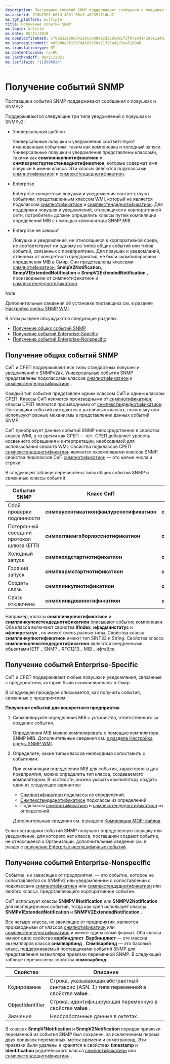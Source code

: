 ```yaml
---
description: Поставщики событий SNMP поддерживают сообщения о ловушках и SNMPv2.
ms.assetid: 715b2925-b01d-4631-86e3-a6239ff1dba7
ms.tgt_platform: multiple
title: Получение событий SNMP
ms.topic: article
ms.date: 05/31/2018
ms.openlocfilehash: cf09e32ec05d42adcc60891cd369cde1f3f078541416ce1a492484de024744bd
ms.sourcegitcommit: e858bbe701567d4583c50a11326e42d7ea51804b
ms.translationtype: MT
ms.contentlocale: ru-RU
ms.lasthandoff: 08/11/2021
ms.locfileid: "119996024"
---
```

# <a name="receiving-snmp-events"></a>Получение событий SNMP

Поставщики событий SNMP поддерживают сообщения о ловушках и SNMPv2.

Поддерживаются следующие три типа уведомлений о ловушках и SNMPv2:

-   Универсальный шаблон

    Универсальные ловушки и уведомления соответствуют именованным событиям, таким как компоновка и холодный запуск. Универсальные ловушки и уведомления представлены классами, такими как **снмплинкупнотификатион** и **снмпвармстартекстендеднотификатион**, которые содержат имя ловушки в имени класса. Эти классы являются подклассами [снмпнотификатион](snmpnotification.md) и [снмпекстендеднотификатион](snmpextendednotification.md).

-   Enterprise

    Enterprise конкретные ловушки и уведомления соответствуют событиям, представленным классом WMI, который не является подклассом [снмпнотификатион](snmpnotification.md) и [снмпекстендеднотификатион](snmpextendednotification.md). Для поддержки ловушек и уведомлений, относящихся к корпоративной сети, потребитель должен определить классы путем компиляции определений MIB с помощью компилятора SNMP MIB.

-   Enterprise не зависит

    Ловушки и уведомления, не относящиеся к корпоративной среде, не соответствуют ни одному из типов общих событий или типов событий, связанных с предприятием. Для ловушек и уведомлений, отличных от конкретного предприятия, не были скомпилированы определения MIB в Смир. Они представлены классами [снмпнотификатион](snmpnotification.md), **SnmpV2Notification**, **SnmpV1ExtendedNotification** и **SnmpV2ExtendedNotification** , производными от снмпнотификатион и [снмпекстендеднотификатион](snmpextendednotification.md).

> [!Note]  
> Дополнительные сведения об установке поставщика см. в разделе [Настройка среды SNMP WMI](setting-up-the-wmi-snmp-environment.md).

 

В этом разделе обсуждаются следующие разделы:

-   [Получение общих событий SNMP](#receiving-generic-snmp-events)
-   [Получение событий Enterprise-Specific](#receiving-enterprise-specific-events)
-   [Получение событий Enterprise-Nonspecific](#receiving-enterprise-nonspecific-events)

## <a name="receiving-generic-snmp-events"></a>Получение общих событий SNMP

СиП и СРЕП поддерживают все типы стандартных ловушек и уведомлений о SNMPv2ах. Универсальные события SNMP представлены подклассами классов [снмпнотификатион](snmpnotification.md) и [снмпекстендеднотификатион](snmpextendednotification.md) .

Каждый тип события представлен одним классом СиП и одним классом СРЕП. Классы СиП являются производными от [снмпнотификатион](snmpnotification.md); классы СРЕП являются производными от [снмпекстендеднотификатион](snmpextendednotification.md). Поставщики событий нуждаются в различных классах, поскольку они используют разные механизмы в представлении данных событий SNMP.

СиП преобразует данные событий SNMP непосредственно в свойства класса WMI, в то время как СРЕП — нет. СРЕП добавляет уровень косвенного обращения к интерпретации, необходимой для использования свойств WMI. Свойства подклассов СРЕП [снмпекстендеднотификатион](snmpextendednotification.md) являются экземплярами классов SNMP. свойства подклассов СиП [снмпнотификатион](snmpnotification.md) — это целые числа и строки.

В следующей таблице перечислены типы общих событий SNMP и связанные классы событий.



| Событие SNMP                                    | Класс СиП                                | Класс СРЕП                                        |
|-----------------------------------------------|-------------------------------------------|---------------------------------------------------|
| Сбой проверки подлинности                        | **снмпаусентикатионфаилуренотификатион** | **снмпаусентикатионфаилурикстендеднотификатион** |
| Потерянный соседний протокол шлюза (ЕГП) | **снмпегпнеигхборлосснотификатион**       | **снмпегпнеигхборлоссекстендеднотификатион**       |
| Холодный запуск                                    | **снмпколдстартнотификатион**             | **снмпколдстартекстендеднотификатион**             |
| Горячий запуск                                    | **снмпвармстартнотификатион**             | **снмпвармстартекстендеднотификатион**             |
| Создать связь                                       | **снмплинкупнотификатион**                | **снмплинкупекстендеднотификатион**                |
| Связь отключена                                     | **снмплинкдовннотификатион**              | **снмплинкдовнекстендеднотификатион**              |



 

Например, классы **снмплинкупнотификатион** и **снмплинкупекстендеднотификатион** описывают событие компоновки. Оба класса включают свойства **ifIndex**, **ифадминстатус** и **ифоперстатус** , но имеют очень разные типы. Свойства класса **снмплинкупнотификатион** имеют тип SINT32 и String. Свойства класса **снмплинкупекстендеднотификатион** являются внедренными объектами IETF \_ SNMP \_ RFC1213 \_ MIB \_ ифтабле.

## <a name="receiving-enterprise-specific-events"></a>Получение событий Enterprise-Specific

СиП и СРЕП поддерживают любые ловушки и уведомления, связанные с предприятием, которые были скомпилированы в Смир.

В следующей процедуре описывается, как получить события, связанные с предприятием.

**Получение событий для конкретного предприятия**

1.  Скомпилируйте определения MIB с устройства, ответственного за создание события.

    Определения MIB можно компилировать с помощью компилятора SNMP MIB. Дополнительные сведения см. [в разделе Настройка среды SNMP WMI](setting-up-the-wmi-snmp-environment.md).

2.  Определите, какие типы классов необходимо сопоставить с событиями.

    При компиляции определения MIB для события, характерного для предприятия, можно определить тип класса, создаваемого компилятором. В частности, можно указать компилятору создать один из следующих вариантов:

    -   [Снмпнотификатион](snmpnotification.md) подклассы из определений.
    -   [Снмпекстендеднотификатион](snmpextendednotification.md) подклассы из определений.
    -   Подклассы [снмпнотификатион](snmpnotification.md) и [снмпекстендеднотификатион](snmpextendednotification.md) из определений.

    Дополнительные сведения см. в разделе [Компиляция MOF-файлов](compiling-mof-files.md).

Если поставщики событий SNMP получают определенную ловушку или уведомление, для которого нет класса, поставщики создают событие, не относящееся к Организации. дополнительные сведения см. в разделе [получение Enterprise неспецифичных событий](#receiving-enterprise-nonspecific-events).

## <a name="receiving-enterprise-nonspecific-events"></a>Получение событий Enterprise-Nonspecific

Событие, не зависящее от предприятия, — это событие, которое не сопоставляется со SNMPv2 или уведомлением о сопоставлении с подклассами [снмпнотификатион](snmpnotification.md) или [снмпекстендеднотификатион](snmpextendednotification.md) или любого класса, представляющего корпоративное событие.

СиП использует классы **SNMPV1Notification** или **SNMPV2Notification** для неспецифичных событий, тогда как среп использует классы **SNMPv1ExtendedNotification** и **SNMPV2ExtendedNotification** .

Все четыре класса, не зависящие от предприятия, являются производными от классов [снмпнотификатион](snmpnotification.md) или [снмпекстендеднотификатион](snmpextendednotification.md) и имеют одинаковый формат. Оба класса имеют одно свойство **варбиндлист**. **Варбиндлист** — это массив экземпляров класса **снмпварбинд** . **Снмпварбинд** — это базовый класс, поддерживаемый поставщиками событий SNMP для представления экземпляра привязки переменной SNMP. В следующей таблице перечислены свойства **снмпварбинд**.



| Свойство         | Описание                                                                                                    |
|------------------|----------------------------------------------------------------------------------------------------------------|
| Кодирование         | Строка, указывающая абстрактный синтаксис (ASN. 1) типа переменной в свойстве **value** . |
| ObjectIdentifier | Строка, идентифицирующая переменную в свойстве **value** .                                                 |
| Значение            | Необработанные данные в октетах.                                                                                            |



 

В классах **SnmpV1Notification** и **SnmpV2Notification** порядок привязки переменной из события SNMP был сохранен, за исключением первых двух привязок переменных, меток времени и снмптрапоид. Эти привязки были удалены и хранятся в свойствах **timestamp** и **Identification** родительского класса [снмпнотификатион](snmpnotification.md) или [снмпекстендеднотификатион](snmpextendednotification.md) .

 

 



